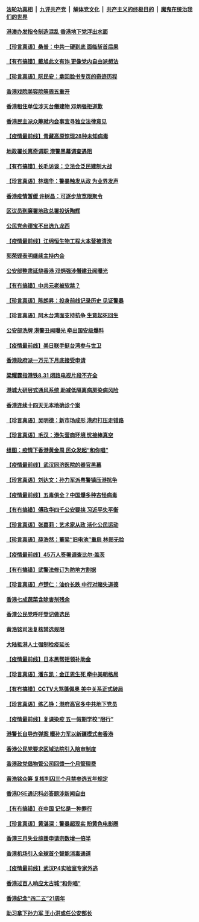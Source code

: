 

####  [法轮功真相](../../../../basic/blob/master/README.md?t=05070731) &nbsp;|&nbsp; [九评共产党](../../../../9ping.md/blob/master/README.md?t=05070731) &nbsp;|&nbsp; [解体党文化](../../../../jtdwh.md/blob/master/README.md?t=05070731)  &nbsp;|&nbsp; [共产主义的终极目的](../../../../gczydzjmd.md/blob/master/README.md?t=05070731) &nbsp;|&nbsp; [魔鬼在统治我们的世界](../../../../mgztzwmdsj.md/blob/master/README.md?t=05070731) 

#### [港澳办发指令制造混乱 香港地下党浮出水面](../pages/nsc415/n12088623.md?t=05070731) 

#### [【珍言真语】桑普：中共一硬到底 面临斩首后果](../pages/nsc415/n12087459.md?t=05070731) 

#### [【有冇搞错】戴旭此文有诈 更像党内自由派想法](../pages/nsc415/n12088193.md?t=05070731) 

#### [【珍言真语】阮民安：拿回脸书专页的奇迹历程](../pages/nsc415/n12085589.md?t=05070731) 

#### [香港戏院美容院等周五重开](../pages/nsc415/n12086100.md?t=05070731) 

#### [香港租住单位涉天台僭建物 邓炳强拒道歉](../pages/nsc415/n12086084.md?t=05070731) 

#### [香港民主派众筹就内会事宜寻独立法律意见](../pages/nsc415/n12086069.md?t=05070731) 

#### [【疫情最前线】青藏高原惊现28种未知病毒](../pages/nsc415/n12085629.md?t=05070731) 

#### [地政署长离奇调职 港警黑幕调查遇阻](../pages/nsc415/n12085822.md?t=05070731) 

#### [【有冇搞错】长毛访谈：立法会泛民建制大战](../pages/nsc415/n12085464.md?t=05070731) 

#### [【珍言真语】林瑞华：警暴触发从政 为业界发声](../pages/nsc415/n12083841.md?t=05070731) 

#### [香港疫情暂缓 许树昌：可逐步放宽限聚令](../pages/nsc415/n12083199.md?t=05070731) 

#### [区议员到廉署地政总署投诉陶辉](../pages/nsc415/n12083185.md?t=05070731) 

#### [公民党余德宝不出选九龙西](../pages/nsc415/n12083160.md?t=05070731) 

#### [【疫情最前线】江绵恒生物工程大本营被清洗](../pages/nsc415/n12083121.md?t=05070731) 

#### [郭荣铿表明继续主持内会](../pages/nsc415/n12083117.md?t=05070731) 

#### [公安部整肃延烧香港 邓炳强涉僭建丑闻曝光](../pages/nsc415/n12083002.md?t=05070731) 

#### [【有冇搞错】中共元老被软禁？](../pages/nsc415/n12082688.md?t=05070731) 

#### [【珍言真语】陈朗昇：投身前线记录历史 见证警暴](../pages/nsc415/n12082569.md?t=05070731) 

#### [【珍言真语】阿木台湾面支持抗争 生意起死回生](../pages/nsc415/n12081030.md?t=05070731) 

#### [公安部洗牌 港警丑闻曝光 牵出国安级爆料](../pages/nsc415/n12080606.md?t=05070731) 

#### [【疫情最前线】美日联手挺台湾参与世卫](../pages/nsc415/n12080717.md?t=05070731) 

#### [香港政府派一万元下月底接受申请](../pages/nsc415/n12080548.md?t=05070731) 

#### [梁耀霆指港铁8.31 闭路电视片段不齐全](../pages/nsc415/n12080535.md?t=05070731) 

#### [港城大研层式通风系统 助减低隔离病房染病风险](../pages/nsc415/n12080519.md?t=05070731) 

#### [香港连续十四天无本地确诊个案](../pages/nsc415/n12080487.md?t=05070731) 

#### [【珍言真语】吴明德：新市场成形 港府打压走错路](../pages/nsc415/n12080143.md?t=05070731) 

#### [【珍言真语】毛汉：港失营商环境 忧接棒真空](../pages/nsc415/n12079439.md?t=05070731) 

#### [组图：疫情下香港黄金周 民众发起“和你唱”](../pages/nsc415/n12077441.md?t=05070731) 

#### [【疫情最前线】武汉同济医院的器官黑幕](../pages/nsc415/n12076781.md?t=05070731) 

#### [【珍言真语】刘达文：孙力军派粤警镇压港抗争](../pages/nsc415/n12076201.md?t=05070731) 

#### [【疫情最前线】五毒俱全？中国爆多种古怪病毒](../pages/nsc415/n12074175.md?t=05070731) 

#### [【有冇搞错】傅政华四千公安要挟 习近平失平衡](../pages/nsc415/n12073816.md?t=05070731) 

#### [【珍言真语】张嘉莉：艺术家从政 活化公民运动](../pages/nsc415/n12073688.md?t=05070731) 

#### [【珍言真语】薛浩然：董梁“旧电池”重启 林郑无脸](../pages/nsc415/n12072819.md?t=05070731) 

#### [【疫情最前线】45万人签署调查比尔·盖茨](../pages/nsc415/n12070902.md?t=05070731) 

#### [【有冇搞错】武警法修订为防地方割据](../pages/nsc415/n12070509.md?t=05070731) 

#### [【珍言真语】卢楚仁：油价长跌 中行对赌失道德](../pages/nsc415/n12070282.md?t=05070731) 

#### [香港七成蔬菜含除害剂残余](../pages/nsc415/n12068678.md?t=05070731) 

#### [香港公民党呼吁登记做选民](../pages/nsc415/n12068666.md?t=05070731) 

#### [黄浩铭司法复核禁选规限](../pages/nsc415/n12068656.md?t=05070731) 

#### [大陆抵港人士强制检疫延长](../pages/nsc415/n12068633.md?t=05070731) 

#### [【疫情最前线】日本黑帮拒领补助金](../pages/nsc415/n12068577.md?t=05070731) 

#### [【珍言真语】潘东凯：金正恩生死 牵中美朝格局](../pages/nsc415/n12068392.md?t=05070731) 

#### [【有冇搞错】CCTV大骂蓬佩奥 美中关系正式破局](../pages/nsc415/n12067886.md?t=05070731) 

#### [【珍言真语】练乙铮：港府高官多中共地下党员](../pages/nsc415/n12066036.md?t=05070731) 

#### [【疫情最前线】复课染疫 五一假期学校“限行”](../pages/nsc415/n12065941.md?t=05070731) 

#### [港警长自导炸弹案 曝孙力军以新疆模式套香港](../pages/nsc415/n12065826.md?t=05070731) 

#### [香港公民党要求区域法院引入陪审制度](../pages/nsc415/n12065887.md?t=05070731) 

#### [香港政党倡物管公司回馈一个月管理费](../pages/nsc415/n12065831.md?t=05070731) 

#### [黄浩铭众筹 复核判囚三个月禁参选五年规定](../pages/nsc415/n12065809.md?t=05070731) 

#### [香港DSE通识科必答题涉新闻自由](../pages/nsc415/n12065789.md?t=05070731) 

#### [【有冇搞错】在中国 记忆是一种罪行](../pages/nsc415/n12065381.md?t=05070731) 

#### [【珍言真语】黄湛深：警暴超现实 盼黄色电影圈](../pages/nsc415/n12064924.md?t=05070731) 

#### [香港三月失业综援申请宗数增一倍半](../pages/nsc415/n12063241.md?t=05070731) 

#### [香港机场引入全球首个智能消毒通道](../pages/nsc415/n12063227.md?t=05070731) 

#### [【疫情最前线】武汉P4实验室专家外逃](../pages/nsc415/n12063166.md?t=05070731) 

#### [香港过百人响应太古城“和你唱”](../pages/nsc415/n12063209.md?t=05070731) 

#### [香港纪念“四二五”21周年](../pages/nsc415/n12063189.md?t=05070731) 

#### [助习拿下孙力军 王小洪或任公安部长](../pages/nsc415/n12063099.md?t=05070731) 

